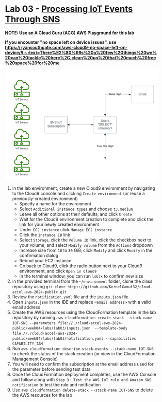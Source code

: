 # Lab 03 - [Processing IoT Events Through SNS](https://docs.aws.amazon.com/iot/latest/developerguide/iot-sns-rule.html)

**NOTE: Use an A Cloud Guru (ACG) AWS Playground for this lab**

**If you encounter "no space left on device issues", use https://ryansouthgate.com/aws-cloud9-no-space-left-on-device/#:~:text=There%E2%80%99s%20a%20few%20things%20we%20can%20tackle%20here%2C,clean%20up%20that%20much%20free%20space%20for%20me**

![Week04/ Lab03](../images/week04-lab03.png)

1. In the lab environment, create a new Cloud9 environment by navigating to the Cloud9 console and clicking `Create environment` (or reuse a previously-created environment)
    - Specify a name for the environment
    - Select `Additional instance types` and choose `t3.medium`
    - Leave all other options at their defaults, and click `Create`
    - Wait for the Cloud9 environment creation to complete and click the link for your newly created environment
    - Under `EC2 instance` click `Manage EC2 instance`
    - Click the `Instance ID` link
    - Select `Storage`, click the `Volume ID` link, click the checkbox next to your volume, and select `Modify volume` from the `Actions` dropdown
    - Increase size from `10` to `30` GiB; click `Modify` and click `Modify` in the confirmation dialog
    - Reboot your EC2 instance
    - Go back to Cloud9, click the radio button next to your Cloud9 environment, and click `Open in Cloud9`
    - In the terminal window, you can run `lsblk` to confirm new size
1. In the provided terminal from the `~/environment` folder, clone the class repository using `git clone https://github.com/KernelGamut32/cloud-accel-aws-2024-public.git`
1. Review the `notification.yaml` file and the `inputs.json` file
1. Open `inputs.json` in the IDE and replace `<email address>` with a valid email address
1. Create the AWS resources using the CloudFormation template in the lab repository by running `aws cloudformation create-stack --stack-name IOT-SNS --parameters file://./cloud-accel-aws-2024-public/week04/labs/lab03/inputs.json  --template-body file://./cloud-accel-aws-2024-public/week04/labs/lab03/notification.yaml --capabilities CAPABILITY_IAM`
1. Run `aws cloudformation describe-stack-events --stack-name IOT-SNS` to check the status of the stack creation (or view in the CloudFormation Management Console)
1. You will need to confirm the subscription at the email address used for the parameter before sending test data
1. Once the CloudFormation deployment completes, use the AWS Console and follow along with `Step 3: Test the AWS IoT rule and Amazon SNS notification` to test the rule and notification
1. Use `aws cloudformation delete-stack --stack-name IOT-SNS` to delete the AWS resources for the lab
